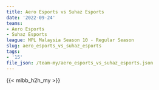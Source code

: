 ```yaml
---
title: Aero Esports vs Suhaz Esports
date: '2022-09-24'
teams:
- Aero Esports
- Suhaz Esports
league: MPL Malaysia Season 10 - Regular Season
slug: aero_esports_vs_suhaz_esports
tags:
- '15'
file_json: /team-my/aero_esports_vs_suhaz_esports.json
---
```


{{< mlbb_h2h_my >}}
